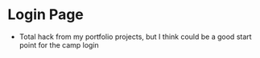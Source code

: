 # Login Page

- Total hack from my portfolio projects, but I think could be a good start point for the camp login
